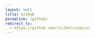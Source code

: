 ```yaml
---
layout: null
title: GitHub
permalink: /github/
redirect_to:
  - https://github.com/ricihelsingius/
---
```

